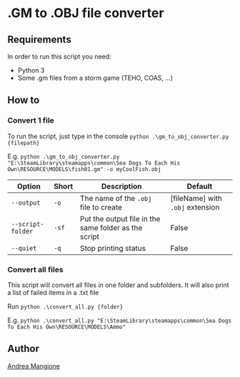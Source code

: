 # .GM to .OBJ file converter

## Requirements

In order to run this script you need:

- Python 3
- Some .gm files from a storm game (TEHO, COAS, ...)

## How to

### Convert 1 file

To run the script, just type in the console
``python .\gm_to_obj_converter.py {filepath}`` 

E.g. ``python .\gm_to_obj_converter.py "E:\SteamLibrary\steamapps\common\Sea Dogs To Each His Own\RESOURCE\MODELS\fish01.gm" -o myCoolFish.obj``

Option | Short | Description | Default
------ | ----- | ----------- | -------
``--output``|``-o``| The name of the ``.obj`` file to create| [fileName] with ``.obj`` extension
``--script-folder``|``-sf``|Put the output file in the same folder as the script|False
``--quiet``|``-q``|Stop printing status|False

### Convert all files

This script will convert all files in one folder and subfolders. It will also print a list of failed items in a .txt file

Run ``python .\convert_all.py {folder}``

E.g. ``python .\convert_all.py "E:\SteamLibrary\steamapps\common\Sea Dogs To Each His Own\RESOURCE\MODELS\Ammo"``

## Author

[Andrea Mangione]( https://github.com/MangioneAndrea)
